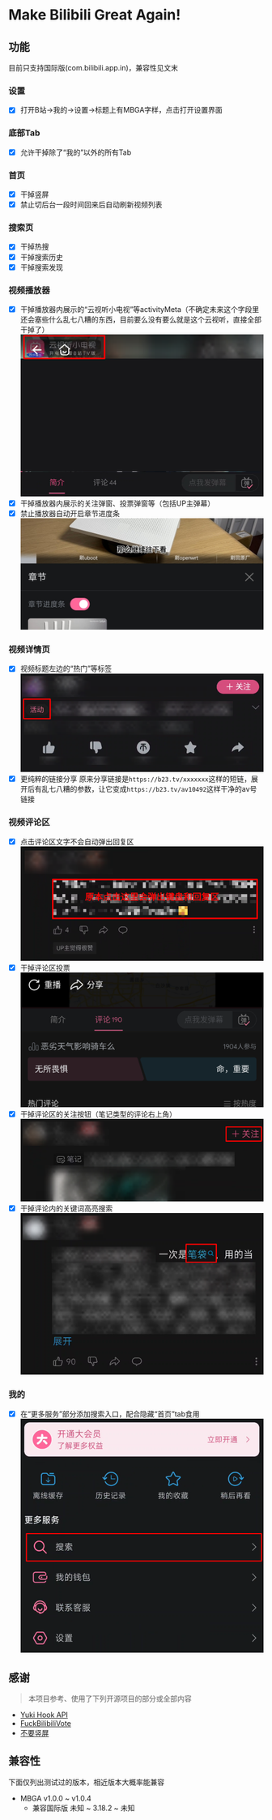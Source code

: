 # Make Bilibili Great Again!

## 功能

目前只支持国际版(com.bilibili.app.in)，兼容性见文末

### 设置

* [X] 打开B站->我的->设置->标题上有MBGA字样，点击打开设置界面

### 底部Tab

* [X] 允许干掉除了“我的”以外的所有Tab

### 首页

* [X] 干掉竖屏
* [X] 禁止切后台一段时间回来后自动刷新视频列表

### 搜索页

* [X] 干掉热搜
* [X] 干掉搜索历史
* [X] 干掉搜索发现

### 视频播放器

* [X] 干掉播放器内展示的“云视听小电视”等activityMeta（不确定未来这个字段里还会塞些什么乱七八糟的东西，目前要么没有要么就是这个云视听，直接全部干掉了）
  ![video_player_activity_meta](./app/src/main/res/drawable/video_player_activity_meta.png)
* [X] 干掉播放器内展示的关注弹窗、投票弹窗等（包括UP主弹幕）
* [X] 禁止播放器自动开启章节进度条
  ![video_player_segment_section](./app/src/main/res/drawable/video_player_segmented_section.jpg)

### 视频详情页

* [X] 视频标题左边的“热门”等标签
  ![video_detail_label](./app/src/main/res/drawable/video_detail_label.png)
* [X] 更纯粹的链接分享
  原来分享链接是`https://b23.tv/xxxxxxx`这样的短链，展开后有乱七八糟的参数，让它变成`https://b23.tv/av10492`这样干净的av号链接

### 视频评论区

* [X] 点击评论区文字不会自动弹出回复区
  ![comment_view_quick_reply](./app/src/main/res/drawable/comment_view_quick_reply.png)
* [X] 干掉评论区投票
  ![comment_view_vote](./app/src/main/res/drawable/comment_view_vote.png)
* [X] 干掉评论区的关注按钮（笔记类型的评论右上角）
  ![comment_view_follow](./app/src/main/res/drawable/comment_view_follow.png)
* [X] 干掉评论内的关键词高亮搜索
  ![comment_view_search](./app/src/main/res/drawable/comment_view_search.png)

### 我的

* [X] 在“更多服务”部分添加搜索入口，配合隐藏“首页”tab食用
  ![mine_add_search_entry](./app/src/main/res/drawable/mine_add_search_entry.png)

## 感谢

> 本项目参考、使用了下列开源项目的部分或全部内容

* [Yuki Hook API](https://github.com/HighCapable/YukiHookAPI)
* [FuckBilibiliVote](https://github.com/zerorooot/FuckBilibiliVote)
* [不要竖屏](https://github.com/WankkoRee/Portrait2Landscape)

## 兼容性

下面仅列出测试过的版本，相近版本大概率能兼容

* MBGA v1.0.0 ~ v1.0.4
  * 兼容国际版 未知 ~ 3.18.2 ~ 未知
